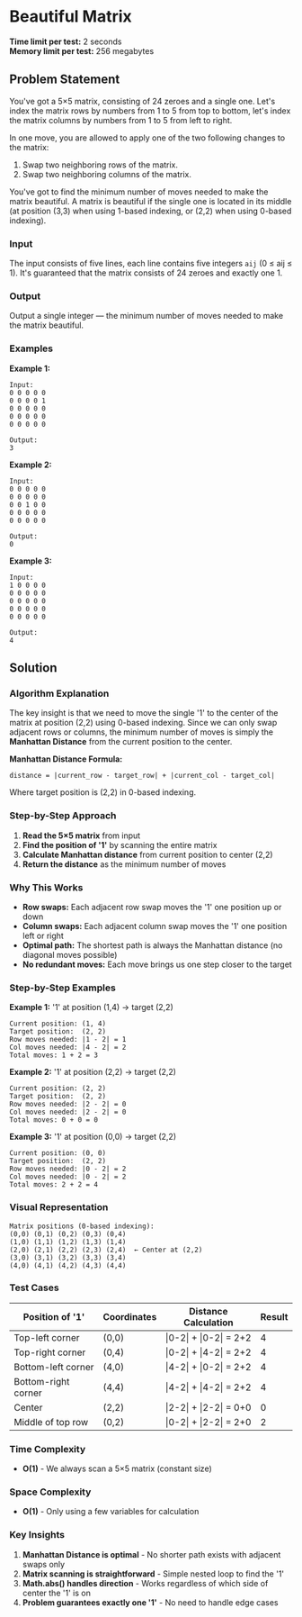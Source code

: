 # Beautiful Matrix

**Time limit per test:** 2 seconds  
**Memory limit per test:** 256 megabytes

## Problem Statement

You've got a 5×5 matrix, consisting of 24 zeroes and a single one. Let's index the matrix rows by numbers from 1 to 5 from top to bottom, let's index the matrix columns by numbers from 1 to 5 from left to right.

In one move, you are allowed to apply one of the two following changes to the matrix:
1. Swap two neighboring rows of the matrix.
2. Swap two neighboring columns of the matrix.

You've got to find the minimum number of moves needed to make the matrix beautiful. A matrix is beautiful if the single one is located in its middle (at position (3,3) when using 1-based indexing, or (2,2) when using 0-based indexing).

### Input
The input consists of five lines, each line contains five integers `aij` (0 ≤ aij ≤ 1). It's guaranteed that the matrix consists of 24 zeroes and exactly one 1.

### Output
Output a single integer — the minimum number of moves needed to make the matrix beautiful.

### Examples

**Example 1:**
```
Input:
0 0 0 0 0
0 0 0 0 1
0 0 0 0 0
0 0 0 0 0
0 0 0 0 0

Output:
3
```

**Example 2:**
```
Input:
0 0 0 0 0
0 0 0 0 0
0 0 1 0 0
0 0 0 0 0
0 0 0 0 0

Output:
0
```

**Example 3:**
```
Input:
1 0 0 0 0
0 0 0 0 0
0 0 0 0 0
0 0 0 0 0
0 0 0 0 0

Output:
4
```

## Solution

### Algorithm Explanation

The key insight is that we need to move the single '1' to the center of the matrix at position (2,2) using 0-based indexing. Since we can only swap adjacent rows or columns, the minimum number of moves is simply the **Manhattan Distance** from the current position to the center.

**Manhattan Distance Formula:**
```
distance = |current_row - target_row| + |current_col - target_col|
```

Where target position is (2,2) in 0-based indexing.

### Step-by-Step Approach

1. **Read the 5×5 matrix** from input
2. **Find the position of '1'** by scanning the entire matrix
3. **Calculate Manhattan distance** from current position to center (2,2)
4. **Return the distance** as the minimum number of moves

### Why This Works

- **Row swaps:** Each adjacent row swap moves the '1' one position up or down
- **Column swaps:** Each adjacent column swap moves the '1' one position left or right
- **Optimal path:** The shortest path is always the Manhattan distance (no diagonal moves possible)
- **No redundant moves:** Each move brings us one step closer to the target


### Step-by-Step Examples

**Example 1:** '1' at position (1,4) → target (2,2)
```
Current position: (1, 4)
Target position:  (2, 2)
Row moves needed: |1 - 2| = 1
Col moves needed: |4 - 2| = 2
Total moves: 1 + 2 = 3
```

**Example 2:** '1' at position (2,2) → target (2,2)
```
Current position: (2, 2) 
Target position:  (2, 2)
Row moves needed: |2 - 2| = 0
Col moves needed: |2 - 2| = 0
Total moves: 0 + 0 = 0
```

**Example 3:** '1' at position (0,0) → target (2,2)
```
Current position: (0, 0)
Target position:  (2, 2)
Row moves needed: |0 - 2| = 2
Col moves needed: |0 - 2| = 2
Total moves: 2 + 2 = 4
```

### Visual Representation

```
Matrix positions (0-based indexing):
(0,0) (0,1) (0,2) (0,3) (0,4)
(1,0) (1,1) (1,2) (1,3) (1,4)
(2,0) (2,1) (2,2) (2,3) (2,4)  ← Center at (2,2)
(3,0) (3,1) (3,2) (3,3) (3,4)
(4,0) (4,1) (4,2) (4,3) (4,4)
```

### Test Cases

| Position of '1' | Coordinates | Distance Calculation | Result |
|-----------------|-------------|----------------------|--------|
| Top-left corner | (0,0) | \|0-2\| + \|0-2\| = 2+2 | 4 |
| Top-right corner | (0,4) | \|0-2\| + \|4-2\| = 2+2 | 4 |
| Bottom-left corner | (4,0) | \|4-2\| + \|0-2\| = 2+2 | 4 |
| Bottom-right corner | (4,4) | \|4-2\| + \|4-2\| = 2+2 | 4 |
| Center | (2,2) | \|2-2\| + \|2-2\| = 0+0 | 0 |
| Middle of top row | (0,2) | \|0-2\| + \|2-2\| = 2+0 | 2 |

### Time Complexity
- **O(1)** - We always scan a 5×5 matrix (constant size)

### Space Complexity
- **O(1)** - Only using a few variables for calculation

### Key Insights

1. **Manhattan Distance is optimal** - No shorter path exists with adjacent swaps only
2. **Matrix scanning is straightforward** - Simple nested loop to find the '1'
3. **Math.abs() handles direction** - Works regardless of which side of center the '1' is on
4. **Problem guarantees exactly one '1'** - No need to handle edge cases

